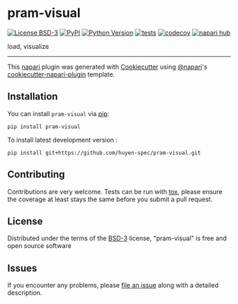 # pram-visual

[![License BSD-3](https://img.shields.io/pypi/l/pram-visual.svg?color=green)](https://github.com/huyen-spec/pram-visual/raw/main/LICENSE)
[![PyPI](https://img.shields.io/pypi/v/pram-visual.svg?color=green)](https://pypi.org/project/pram-visual)
[![Python Version](https://img.shields.io/pypi/pyversions/pram-visual.svg?color=green)](https://python.org)
[![tests](https://github.com/huyen-spec/pram-visual/workflows/tests/badge.svg)](https://github.com/huyen-spec/pram-visual/actions)
[![codecov](https://codecov.io/gh/huyen-spec/pram-visual/branch/main/graph/badge.svg)](https://codecov.io/gh/huyen-spec/pram-visual)
[![napari hub](https://img.shields.io/endpoint?url=https://api.napari-hub.org/shields/pram-visual)](https://napari-hub.org/plugins/pram-visual)

load, visualize

----------------------------------

This [napari] plugin was generated with [Cookiecutter] using [@napari]'s [cookiecutter-napari-plugin] template.

<!--
Don't miss the full getting started guide to set up your new package:
https://github.com/napari/cookiecutter-napari-plugin#getting-started

and review the napari docs for plugin developers:
https://napari.org/stable/plugins/index.html
-->

## Installation

You can install `pram-visual` via [pip]:

    pip install pram-visual



To install latest development version :

    pip install git+https://github.com/huyen-spec/pram-visual.git


## Contributing

Contributions are very welcome. Tests can be run with [tox], please ensure
the coverage at least stays the same before you submit a pull request.

## License

Distributed under the terms of the [BSD-3] license,
"pram-visual" is free and open source software

## Issues

If you encounter any problems, please [file an issue] along with a detailed description.

[napari]: https://github.com/napari/napari
[Cookiecutter]: https://github.com/audreyr/cookiecutter
[@napari]: https://github.com/napari
[MIT]: http://opensource.org/licenses/MIT
[BSD-3]: http://opensource.org/licenses/BSD-3-Clause
[GNU GPL v3.0]: http://www.gnu.org/licenses/gpl-3.0.txt
[GNU LGPL v3.0]: http://www.gnu.org/licenses/lgpl-3.0.txt
[Apache Software License 2.0]: http://www.apache.org/licenses/LICENSE-2.0
[Mozilla Public License 2.0]: https://www.mozilla.org/media/MPL/2.0/index.txt
[cookiecutter-napari-plugin]: https://github.com/napari/cookiecutter-napari-plugin

[file an issue]: https://github.com/huyen-spec/pram-visual/issues

[napari]: https://github.com/napari/napari
[tox]: https://tox.readthedocs.io/en/latest/
[pip]: https://pypi.org/project/pip/
[PyPI]: https://pypi.org/
